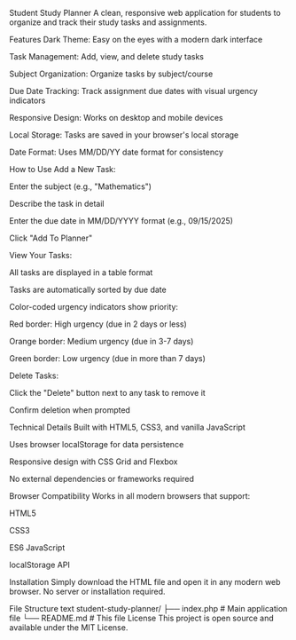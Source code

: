 Student Study Planner
A clean, responsive web application for students to organize and track their study tasks and assignments.

Features
Dark Theme: Easy on the eyes with a modern dark interface

Task Management: Add, view, and delete study tasks

Subject Organization: Organize tasks by subject/course

Due Date Tracking: Track assignment due dates with visual urgency indicators

Responsive Design: Works on desktop and mobile devices

Local Storage: Tasks are saved in your browser's local storage

Date Format: Uses MM/DD/YY date format for consistency

How to Use
Add a New Task:

Enter the subject (e.g., "Mathematics")

Describe the task in detail

Enter the due date in MM/DD/YYYY format (e.g., 09/15/2025)

Click "Add To Planner"

View Your Tasks:

All tasks are displayed in a table format

Tasks are automatically sorted by due date

Color-coded urgency indicators show priority:

Red border: High urgency (due in 2 days or less)

Orange border: Medium urgency (due in 3-7 days)

Green border: Low urgency (due in more than 7 days)

Delete Tasks:

Click the "Delete" button next to any task to remove it

Confirm deletion when prompted

Technical Details
Built with HTML5, CSS3, and vanilla JavaScript

Uses browser localStorage for data persistence

Responsive design with CSS Grid and Flexbox

No external dependencies or frameworks required

Browser Compatibility
Works in all modern browsers that support:

HTML5

CSS3

ES6 JavaScript

localStorage API

Installation
Simply download the HTML file and open it in any modern web browser. No server or installation required.

File Structure
text
student-study-planner/
├── index.php         # Main application file
└── README.md           # This file
License
This project is open source and available under the MIT License.
